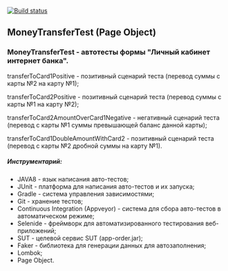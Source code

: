 [![Build status](https://ci.appveyor.com/api/projects/status/p6yww2hc4aj0aoph?svg=true)](https://ci.appveyor.com/project/TatyanaGV/akita-homework-2-4)

## MoneyTransferTest (Page Object)

### MoneyTransferTest - автотесты формы "Личный кабинет интернет банка".
transferToCard1Positive - позитивный сценарий теста (перевод суммы с карты №2 на карту №1);

transferToCard2Positive - позитивный сценарий теста (перевод суммы с карты №1 на карту №2);

transferToCard2AmountOverCard1Negative - негативный сценарий теста (перевод с карты №1 суммы превышающей баланс данной карты);

transferToCard1DoubleAmountWithCard2 - позитивный сценарий теста (перевод с карты №2 дробной суммы на карту №1).

##### Инструментарий:
- JAVA8 - язык написания авто-тестов;
- JUnit - платформа для написания авто-тестов и их запуска;
- Gradle - система управления зависимостями;
- Git - хранение тестов;
- Continuous Integration (Appveyor) - система для сбора авто-тестов в автоматическом режиме;
- Selenide - фреймворк для автоматизированного тестирования веб-приложений;
- SUT - целевой сервис SUT (app-order.jar);
- Faker - библиотека для генерации данных для автозаполнения;
- Lombok;
- Page Object.